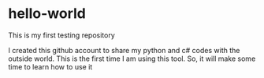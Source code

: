 # hello-world
This is my first testing repository

I created this github account to share my python and c# codes with the outside world. This is the first time I am using this tool. So, it will make some time to learn how to use it
